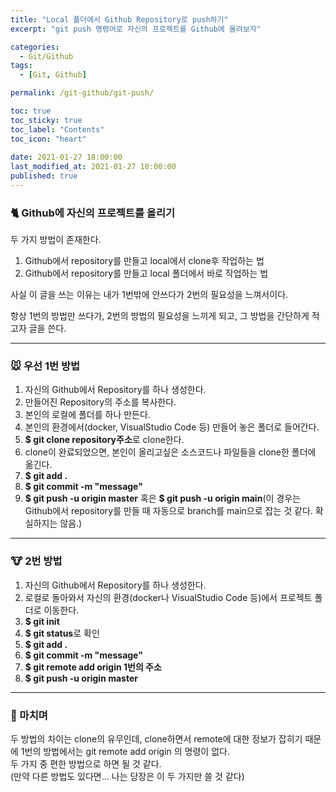 ```yaml
---
title: "Local 폴더에서 Github Repository로 push하기"
excerpt: "git push 명령어로 자신의 프로젝트를 Github에 올려보자"

categories:
  - Git/Github
tags:
  - [Git, Github]

permalink: /git-github/git-push/

toc: true
toc_sticky: true
toc_label: "Contents"
toc_icon: "heart"
 
date: 2021-01-27 18:00:00
last_modified_at: 2021-01-27 18:00:00
published: true
---
```


### 🐈‍ Github에 자신의 프로젝트를 올리기

두 가지 방법이 존재한다.  

1. Github에서 repository를 만들고 local에서 clone후 작업하는 법  
1. Github에서 repository를 만들고 local 폴더에서 바로 작업하는 법  

사실 이 글을 쓰는 이유는 내가 1번밖에 안쓰다가 2번의 필요성을 느껴서이다.  

항상 1번의 방법만 쓰다가, 2번의 방법의 필요성을 느끼게 되고, 그 방법을 간단하게 적고자 글을 쓴다.  

---  

### 🐭 우선 1번 방법  

1. 자신의 Github에서 Repository를 하나 생성한다.  
1. 만들어진 Repository의 주소를 복사한다. 
1. 본인의 로컬에 폴더를 하나 만든다.  
1. 본인의 환경에서(docker, VisualStudio Code 등) 만들어 놓은 폴더로 들어간다.  
1. **$ git clone repository주소**로 clone한다.  
1. clone이 완료되었으면, 본인이 올리고싶은 소스코드나 파일들을 clone한 폴더에 옮긴다.  
1. **$ git add .**  
1. **$ git commit -m "message"**  
1. **$ git push -u origin master**  혹은 **$ git push -u origin main**(이 경우는 Github에서 repository를 만들 때 자동으로 branch를 main으로 잡는 것 같다. 확실하지는 않음.)  

---  

### 🐮 2번 방법

1. 자신의 Github에서 Repository를 하나 생성한다.  
1. 로컬로 돌아와서 자신의 환경(docker나 VisualStudio Code 등)에서 프로젝트 폴더로 이동한다.  
1. **$ git init**  
1. **$ git status**로 확인  
1. **$ git add .**  
1. **$ git commit -m "message"**  
1. **$ git remote add origin 1번의 주소**  
1. **$ git push -u origin master**  

---  

### 🐯 마치며
두 방법의 차이는 clone의 유무인데, clone하면서 remote에 대한 정보가 잡히기 때문에 1번의 방법에서는 git remote add origin 의 명령이 없다.  
두 가지 중 편한 방법으로 하면 될 것 같다.  
(만약 다른 방법도 있다면... 나는 당장은 이 두 가지만 쓸 것 같다)  